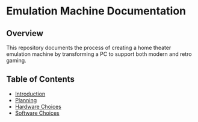 # Emulation Machine Documentation

## Overview
This repository documents the process of creating a home theater emulation machine by transforming a PC to support both modern and retro gaming.

## Table of Contents
- [Introduction](docs/introduction.md)
- [Planning](docs/planning.md)
- [Hardware Choices](docs/hardware.md)
- [Software Choices](docs/software.md)

